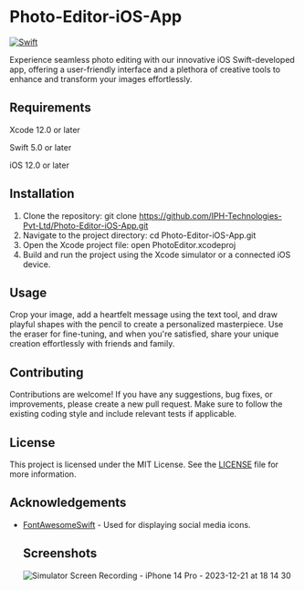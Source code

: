 # Photo-Editor-iOS-App
[![Swift](https://img.shields.io/badge/swift-%2320232a.svg?style=for-the-badge&logo=swift&logoColor=%23F05138)](https://swift.org/)

Experience seamless photo editing with our innovative iOS Swift-developed app, offering a user-friendly interface and a plethora of creative tools to enhance and transform your images effortlessly.



## Requirements
Xcode 12.0 or later

Swift 5.0 or later

iOS 12.0 or later



## Installation

1. Clone the repository:
git clone https://github.com/IPH-Technologies-Pvt-Ltd/Photo-Editor-iOS-App.git
2. Navigate to the project directory:
cd Photo-Editor-iOS-App.git
3. Open the Xcode project file:
open PhotoEditor.xcodeproj
4. Build and run the project using the Xcode simulator or a connected iOS device.

## Usage

Crop your image, add a heartfelt message using the text tool, and draw playful shapes with the pencil to create a personalized masterpiece. Use the eraser for fine-tuning, and when you're satisfied, share your unique creation effortlessly with friends and family.

## Contributing

Contributions are welcome! If you have any suggestions, bug fixes, or improvements, please create a new pull request. Make sure to follow the existing coding style and include relevant tests if applicable.

## License


This project is licensed under the MIT License. See the [LICENSE](LICENSE) file for more information.


## Acknowledgements


- [FontAwesomeSwift](https://github.com/thii/FontAwesome.swift) - Used for displaying social media icons.

  ## Screenshots

  ![Simulator Screen Recording - iPhone 14 Pro - 2023-12-21 at 18 14 30](https://github.com/IPH-Technologies-Pvt-Ltd/Photo-Editor-iOS-App/assets/124868129/57b7322f-186a-429f-891f-83cb78cdd100)


